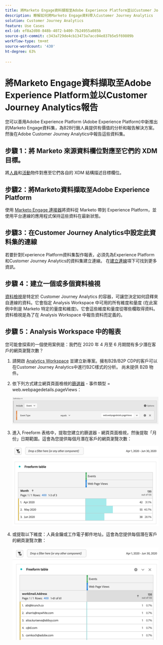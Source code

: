 ```yaml
---
title: 將Marketo Engage資料擷取至Adobe Experience Platform並以Customer Journey Analytics報告
description: 瞭解如何將Marketo Engage資料帶入Customer Journey Analytics
solution: Customer Journey Analytics
feature: Use Cases
exl-id: ef8a2d08-848b-4072-b400-7b24955a085b
source-git-commit: c343a729de4cb13473a7acc04e837b5e5f69809b
workflow-type: tm+mt
source-wordcount: '430'
ht-degree: 63%

---
```


# 將Marketo Engage資料擷取至Adobe Experience Platform並以Customer Journey Analytics報告

您可以善用Adobe Experience Platform (Adobe Experience Platform)中新推出的Marketo Engage資料集，為B2B行銷人員提供有價值的分析和報告解決方案。 然後在Adobe Customer Journey Analytics中報告這些資料集。

## 步驟 1：將 Marketo 來源資料欄位對應至它們的 XDM 目標。

將[人員](https://experienceleague.adobe.com/docs/experience-platform/sources/connectors/adobe-applications/mapping/marketo.html?lang=tw#persons)和[活動](https://experienceleague.adobe.com/docs/experience-platform/sources/connectors/adobe-applications/mapping/marketo.html?lang=tw#activities)物件對應至它們各自的 XDM 結構描述目標欄位。

## 步驟2：將Marketo資料擷取至Adobe Experience Platform

使用 [Marketo Engage 連接器](https://experienceleague.adobe.com/docs/experience-platform/sources/connectors/adobe-applications/marketo/marketo.html?lang=tw)將資料從 Marketo 帶到 Experience Platform，並使用平台連線的應用程式保持這些資料在最新狀態。

## 步驟3：在Customer Journey Analytics中設定此資料集的連線

若要針對Experience Platform資料集製作報表，必須先為Experience Platform和Customer Journey Analytics的資料集建立連線。 在[建立連線](https://experienceleague.adobe.com/docs/analytics-platform/using/cja-connections/create-connection.html?lang=tw)項下可找到更多資訊。

## 步驟 4：建立一個或多個資料檢視

[資料檢視](/help/data-views/data-views.md)是特定於 Customer Journey Analytics 的容器，可讓您決定如何詮釋來自連線的資料。它會指定 Analysis Workspace 中可用的所有維度和量度 (在此案例中則是 Marketo 特定的量度和維度)。它會這些維度和量度從哪些欄取得資料。資料檢視是為了在 Analysis Workspace 中報告資料而定義的。

## 步驟 5：Analysis Workspace 中的報表

您可能會探索的一個使用案例是：我們在 2020 年 4 月至 6 月期間有多少潛在客戶的網頁瀏覽次數？

1. 請開啟 [Analytics Workspace](/help/analysis-workspace/home.md) 並建立新專案。擁有B2B/B2P CDP的客戶可以在Customer Journey Analytics中進行B2C樣式的分析。 尚未提供 B2B 物件。

1. 依下列方式建立網頁頁面檢視的[篩選器](/help/components/filters/create-filters.md) - 事件類型 = web.webpagedetails.pageViews：

   ![顯示事件和事件型別的定義視窗](../assets/marketo-filter.png)

1. 進入 Freeform 表格中，提取您建立的篩選器 - 網頁頁面檢視，然後提取「月份」日期範圍。這會為您提供每個月潛在客戶的網頁瀏覽次數：

   ![自由表格，依月份顯示事件。](../assets/marketo-freeform.png)

1. 或提取以下維度：人員金鑰或工作電子郵件地址。這會為您提供每個潛在客戶的網頁瀏覽次數：

   ![自由表格，顯示事件和workEmail.Address與網頁檢視。](../assets/marketo-freeform2.png)

